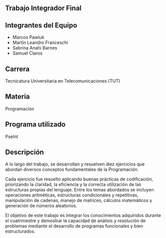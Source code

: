 ## Trabajo Integrador Final

## Integrantes del Equipo 
- Marcos Pawluk
- Martín Leandro Franceschi
- Sabrina Anahi Barnes
- Samuel Claros

## Carrera 
Tecnicatura Universitaria en Telecomunicaciones (TUT)

## Materia
Programación 

## Programa utilizado
PseInt

## Descripción
A lo largo del trabajo, se desarrollan y resuelven diez ejercicios que abordan diversos conceptos fundamentales de la Programación.

Cada ejercicio fue resuelto aplicando buenas prácticas de codificación, priorizando la claridad, la eficiencia y la correcta utilización de las estructuras propias del lenguaje. Entre los temas abordados se incluyen operaciones aritméticas, estructuras condicionales y repetitivas, manipulación de cadenas, manejo de matrices, cálculos matemáticos y generación de números aleatorios.

El objetivo de este trabajo es integrar los conocimientos adquiridos durante el cuatrimestre y demostrar la capacidad de análisis y resolución de problemas mediante el desarrollo de programas funcionales y bien estructurados.


